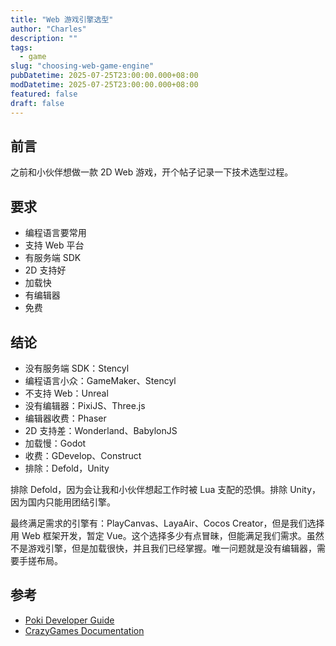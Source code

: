 ```yaml
---
title: "Web 游戏引擎选型"
author: "Charles"
description: ""
tags:
  - game
slug: "choosing-web-game-engine"
pubDatetime: 2025-07-25T23:00:00.000+08:00
modDatetime: 2025-07-25T23:00:00.000+08:00
featured: false
draft: false
---
```


## 前言
之前和小伙伴想做一款 2D Web 游戏，开个帖子记录一下技术选型过程。

## 要求
- 编程语言要常用
- 支持 Web 平台
- 有服务端 SDK
- 2D 支持好
- 加载快
- 有编辑器
- 免费

## 结论
- 没有服务端 SDK：Stencyl
- 编程语言小众：GameMaker、Stencyl
- 不支持 Web：Unreal
- 没有编辑器：PixiJS、Three.js
- 编辑器收费：Phaser
- 2D 支持差：Wonderland、BabylonJS
- 加载慢：Godot
- 收费：GDevelop、Construct
- 排除：Defold，Unity

排除 Defold，因为会让我和小伙伴想起工作时被 Lua 支配的恐惧。排除 Unity，因为国内只能用团结引擎。

最终满足需求的引擎有：PlayCanvas、LayaAir、Cocos Creator，但是我们选择用 Web 框架开发，暂定 Vue。这个选择多少有点冒昧，但能满足我们需求。虽然不是游戏引擎，但是加载很快，并且我们已经掌握。唯一问题就是没有编辑器，需要手搓布局。



## 参考
- [Poki Developer Guide](https://developers.poki.com/guide/web-game-engines)
- [CrazyGames Documentation](https://docs.crazygames.com/)
